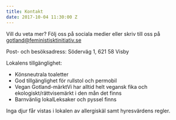 ```yaml
---
title: Kontakt
date: 2017-10-04 11:30:00 Z
---
```


Vill du veta mer? Följ oss på sociala medier eller skriv till oss på [gotland@feministisktinitiativ.se](mailto:gotland@feministisktinitiativ.se)

Post- och besöksadress: Söderväg 1, 621 58 Visby

Lokalens tillgänglighet:

* Könsneutrala toaletter
* God tillgänglighet för rullstol och permobil
* Vegan Gotland-märkt<span>Vi har alltid helt vegansk fika och ekologiskt/rättvisemärkt i den mån det finns</span>
* Barnvänlig lokal<span>Leksaker och pyssel finns</span>

Inga djur får vistas i lokalen av allergiskäl samt hyresvärdens regler.